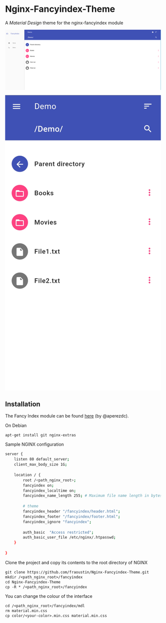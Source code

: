 # Nginx-Fancyindex-Theme

A *Material Design* theme for the nginx-fancyindex module

![web](images/webview.png "Example of Nginx-Fancyindex-Theme view web")

![mobile](images/mobileview.png "Example of Nginx-Fancyindex-Theme view web")

## Installation

The Fancy Index module can be found [here](https://github.com/aperezdc/ngx-fancyindex) (by @aperezdc).

On Debian

    apt-get install git nginx-extras

Sample NGINX configuration

```bash
server {
    listen 80 default_server;
    client_max_body_size 1G;
    
    location / {
        root /<path_nginx_root>;
        fancyindex on;
        fancyindex_localtime on;
        fancyindex_name_length 255; # Maximum file name length in bytes, change as you see fit.

        # theme
        fancyindex_header "/fancyindex/header.html";
        fancyindex_footer "/fancyindex/footer.html";
        fancyindex_ignore "fancyindex";

        auth_basic  "Access restricted";
        auth_basic_user_file /etc/nginx/.htpasswd;
    }

}
```

Clone the project and copy its contents to the root directory of NGINX

    git clone https://github.com/fraoustin/Nginx-Fancyindex-Theme.git
    mkdir /<path_nginx_root>/fancyindex
    cd Nginx-Fancyindex-Theme
    cp -R * /<path_nginx_root>/fancyindex

You can change the colour of the interface

    cd /<path_nginx_root>/fancyindex/mdl
    rm material.min.css 
    cp color/<your-color>.min.css material.min.css

